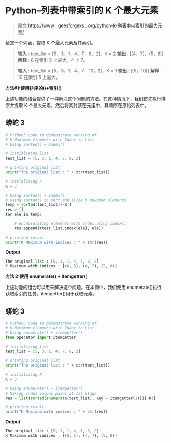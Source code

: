 # Python–列表中带索引的 K 个最大元素

> 原文:[https://www . geesforgeks . org/python-k-列表中带索引的最大元素/](https://www.geeksforgeeks.org/python-k-maximum-elements-with-index-in-list/)

给定一个列表，提取 K 个最大元素及其索引。

> **输入** : test_list = [5，3，1，4，7，8，2]，K = 2
> **输出** : [(4，7)，(5，8)]
> **解释** : 8 在索引 5 上最大，4 上 7。
> 
> **输入** : test_list = [5，3，1，4，7，10，2]，K = 1
> **输出** : [(5，10)]
> **解释** : 10 在索引 5 上最大。

**方法#1:使用排序的()+索引()**

上述功能的结合提供了一种解决这个问题的方法。在这种情况下，我们首先执行排序并提取 K 个最大元素，然后将其封装在元组中，其顺序在原始列表中。

## 蟒蛇 3

```py
# Python3 code to demonstrate working of 
# K Maximum elements with Index in List
# Using sorted() + index()

# initializing list
test_list = [5, 3, 1, 4, 7, 8, 2]

# printing original list 
print("The original list : " + str(test_list))

# initializing K
K = 3

# Using sorted() + index()
# using sorted() to sort and slice K maximum elements 
temp = sorted(test_list)[-K:]
res = []
for ele in temp:

    # encapsulating elements with index using index()
    res.append((test_list.index(ele), ele))

# printing result 
print("K Maximum with indices : " + str(res))
```

**Output**

```py
The original list : [5, 3, 1, 4, 7, 8, 2]
K Maximum with indices : [(0, 5), (4, 7), (5, 8)]

```

**方法 2:使用 enumerate() + itemgetter()**

上述功能的组合可以用来解决这个问题。在本例中，我们使用 enumerate()执行获取索引的任务，itemgetter()用于获取元素。

## 蟒蛇 3

```py
# Python3 code to demonstrate working of
# K Maximum elements with Index in List
# Using enumerate() + itemgetter()
from operator import itemgetter

# initializing list
test_list = [5, 3, 1, 4, 7, 8, 2]

# printing original list
print("The original list : " + str(test_list))

# initializing K
K = 3

# Using enumerate() + itemgetter()
# Making index values pairs at 1st stage
res = list(sorted(enumerate(test_list), key = itemgetter(1)))[-K:]

# printing result
print("K Maximum with indices : " + str(res))
```

**Output**

```py
The original list : [5, 3, 1, 4, 7, 8, 2]
K Maximum with indices : [(0, 5), (4, 7), (5, 8)]

```